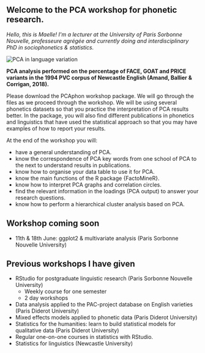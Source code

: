 ## Welcome to the PCA workshop for phonetic research.
*Hello, this is Maelle! I'm a lecturer at the University of Paris Sorbonne Nouvelle, professeure agrégée and currently doing and interdisciplinary PhD in sociophonetics & statistics.*

![PCA in language variation](https://user-images.githubusercontent.com/39985461/41192982-dce12f56-6c06-11e8-81a7-4b378942355b.png)

**PCA analysis performed on the percentage of FACE, GOAT and PRICE variants in the 1994 PVC corpus of Newcastle English (Amand, Ballier & Corrigan, 2018).**

Please download the PCAphon workshop package. We will go through the files as we proceed through the workshop.
We will be using several phonetics datasets so that you practice the interpretation of PCA results better. In the package, you will also find different publications in phonetics and linguistics that have used the statistical approach so that you may have examples of how to report your results. 


At the end of the workshop you will:
- have a general understanding of PCA.
- know the correspondence of PCA key words from one school of PCA to the next to understand results in publications.
- know how to organise your data table to use it for PCA.
- know the main functions of the R package {FactoMineR}.
- know how to interpret PCA graphs and correlation circles.
- find the relevant information in the loadings (PCA output) to answer your research questions.
- know how to perform a hierarchical cluster analysis based on PCA.

## Workshop coming soon
  - 11th & 18th June: ggplot2 & multivariate analysis (Paris Sorbonne Nouvelle University)
 
## Previous workshops I have given

- RStudio for postgraduate linguistic research (Paris Sorbonne Nouvelle University)
    - Weekly course for one semester
    - 2 day workshops
- Data analysis applied to the PAC-project database on English varieties (Paris Diderot University)
- Mixed effects models applied to phonetic data (Paris Diderot University)
- Statistics for the humanities: learn to build statistical models for qualitative data (Paris Diderot University)
- Regular one-on-one courses in statistics with RStudio.
- Statistics for linguistics (Newcastle University)
